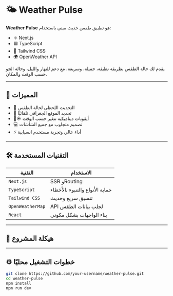 # 🌤️ Weather Pulse

**Weather Pulse** هو تطبيق طقس حديث مبني باستخدام:
- ⚛️ Next.js
- 🟦 TypeScript
- 🎨 Tailwind CSS
- 🌍 OpenWeather API

يقدم لك حالة الطقس بطريقة نظيفة، جميلة، وسريعة، مع دعم للنهار والليل، وحالة الجو حسب الوقت والمكان.

---

## 🚀 المميزات

- 🔄 التحديث اللحظي لحالة الطقس
- 📍 تحديد الموقع الجغرافي تلقائيًا
- 🌙☀️ أيقونات ديناميكية تتغير حسب الوقت
- 💻 تصميم متجاوب مع جميع الشاشات
- ⚡ أداء عالي وتجربة مستخدم انسيابية

---

## 🛠️ التقنيات المستخدمة

| التقنية          | الاستخدام                            |
|------------------|---------------------------------------|
| `Next.js`        | SSR وRouting                          |
| `TypeScript`     | حماية الأنواع والتنبوء بالأخطاء        |
| `Tailwind CSS`   | تنسيق سريع وحديث                     |
| `OpenWeatherMap` | API لجلب بيانات الطقس                 |
| `React`          | بناء الواجهات بشكل مكوني              |

---

## 📁 هيكلة المشروع


---

## ⚙️ خطوات التشغيل محليًا

```bash
git clone https://github.com/your-username/weather-pulse.git
cd weather-pulse
npm install
npm run dev
